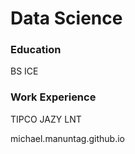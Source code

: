 # Data Science

### Education
BS ICE

### Work Experience
TIPCO
JAZY
LNT

michael.manuntag.github.io
